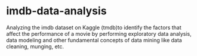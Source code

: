 # imdb-data-analysis
Analyzing the imdb dataset on Kaggle (tmdb)to identify the factors that affect the performance of a movie by performing exploratory data analysis, data modeling and other fundamental concepts of data mining like data cleaning, munging, etc.
